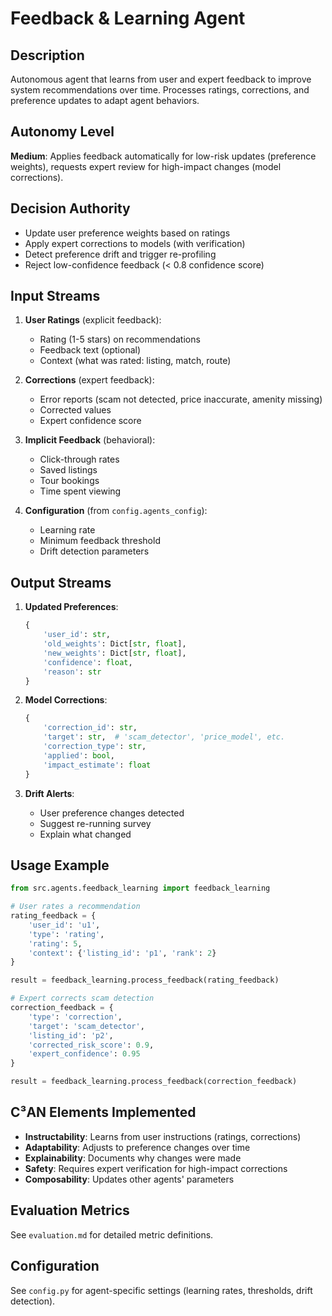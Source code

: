 # Feedback & Learning Agent

## Description
Autonomous agent that learns from user and expert feedback to improve system recommendations over time. Processes ratings, corrections, and preference updates to adapt agent behaviors.

## Autonomy Level
**Medium**: Applies feedback automatically for low-risk updates (preference weights), requests expert review for high-impact changes (model corrections).

## Decision Authority
- Update user preference weights based on ratings
- Apply expert corrections to models (with verification)
- Detect preference drift and trigger re-profiling
- Reject low-confidence feedback (< 0.8 confidence score)

## Input Streams
1. **User Ratings** (explicit feedback):
   - Rating (1-5 stars) on recommendations
   - Feedback text (optional)
   - Context (what was rated: listing, match, route)

2. **Corrections** (expert feedback):
   - Error reports (scam not detected, price inaccurate, amenity missing)
   - Corrected values
   - Expert confidence score

3. **Implicit Feedback** (behavioral):
   - Click-through rates
   - Saved listings
   - Tour bookings
   - Time spent viewing

4. **Configuration** (from `config.agents_config`):
   - Learning rate
   - Minimum feedback threshold
   - Drift detection parameters

## Output Streams
1. **Updated Preferences**:
   ```python
   {
       'user_id': str,
       'old_weights': Dict[str, float],
       'new_weights': Dict[str, float],
       'confidence': float,
       'reason': str
   }
   ```

2. **Model Corrections**:
   ```python
   {
       'correction_id': str,
       'target': str,  # 'scam_detector', 'price_model', etc.
       'correction_type': str,
       'applied': bool,
       'impact_estimate': float
   }
   ```

3. **Drift Alerts**:
   - User preference changes detected
   - Suggest re-running survey
   - Explain what changed

## Usage Example
```python
from src.agents.feedback_learning import feedback_learning

# User rates a recommendation
rating_feedback = {
    'user_id': 'u1',
    'type': 'rating',
    'rating': 5,
    'context': {'listing_id': 'p1', 'rank': 2}
}

result = feedback_learning.process_feedback(rating_feedback)

# Expert corrects scam detection
correction_feedback = {
    'type': 'correction',
    'target': 'scam_detector',
    'listing_id': 'p2',
    'corrected_risk_score': 0.9,
    'expert_confidence': 0.95
}

result = feedback_learning.process_feedback(correction_feedback)
```

## C³AN Elements Implemented
- **Instructability**: Learns from user instructions (ratings, corrections)
- **Adaptability**: Adjusts to preference changes over time
- **Explainability**: Documents why changes were made
- **Safety**: Requires expert verification for high-impact corrections
- **Composability**: Updates other agents' parameters

## Evaluation Metrics
See `evaluation.md` for detailed metric definitions.

## Configuration
See `config.py` for agent-specific settings (learning rates, thresholds, drift detection).
